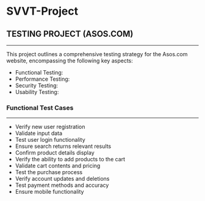 # SVVT-Project
## TESTING PROJECT (ASOS.COM) 
***
This project outlines a comprehensive testing strategy for the Asos.com website, encompassing the following key aspects:

* Functional Testing:
* Performance Testing:
* Security Testing:
* Usability Testing:

### Functional Test Cases
***

* Verify new user registration
* Validate input data
* Test user login functionality
* Ensure search returns relevant results
* Confirm product details display
* Verify the ability to add products to the cart
* Validate cart contents and pricing
* Test the purchase process
* Verify account updates and deletions
* Test payment methods and accuracy
* Ensure mobile functionality
  

